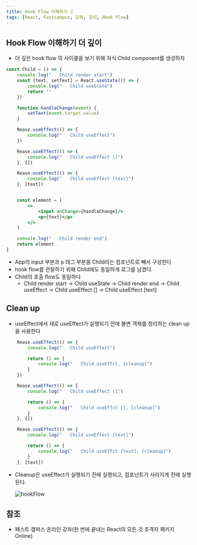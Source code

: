 ```yaml
---
title: Hook Flow 이해하기 2
tags: [React, Fastcampus, 강좌, 정리, Hook Flow]
---
```


## Hook Flow 이해하기 더 깊이
- 더 깊은 hook flow 의 사이클을 보기 위해 자식 Child component를 생성하자
```jsx
const Child = () => {
    console.log("   Child render start")
    const [text, setText] = React.useState(() => {
        console.log("   Child useState")
        return ""
    })

    function handleChange(event) {
        setText(event.target.value)
    }

    Rease.useEffect(() => {
        console.log("   Child useEffect")
    })

    Rease.useEffect(() => {
        console.log("   Child useEffect []")
    }, [])

    Rease.useEffect(() => {
        console.log("   Child useEffect [text]")
    }, [text])


    const element = (
        <>
            <input onChange={handleChange}/>
            <p>{text}</p>
        </>
    )

    console.log("   Child render end")
    return element 
}
```
- App의 input 부분과 p 태그 부분을 Child라는 컴포넌트로 빼서 구성한다
- hook flow를 관찰하기 위해 Child에도 동일하게 로그를 남겼다.
- Child의 호출 flow도 동일하다
    - Child render start -> Child useState -> Child render end -> Child useEffect -> Child useEffect [] -> Child useEffect \[text\]

## Clean up
- useEffect에서 새로 useEffect가 실행되기 전에 불변 객체를 정리하는 clean up을 사용한다
```jsx
    Rease.useEffect(() => {
        console.log("   Child useEffect")

        return () => {
            console.log("   Child useEffct, [cleanup]")
        }
    })

    Rease.useEffect(() => {
        console.log("   Child useEffect []")

        return () => {
            console.log("   Child useEffct [], [cleanup]")
        }
    }, [])

    Rease.useEffect(() => {
        console.log("   Child useEffect [text]")

        return () => {
            console.log("   Child useEffct [text], [cleanup]")
        }
    }, [text])
```
- Cleanup은 useEffect가 실행되기 전에 실행되고, 컴포넌트가 사라지게 전에 실행된다.

    <img src="/reactImages/hookFlow.png" title="hookFlow"/>

## 참조

- 패스트 캠퍼스 온라인 강좌(한 번에 끝내는 React의 모든 것 초격자 패키지 Online)
